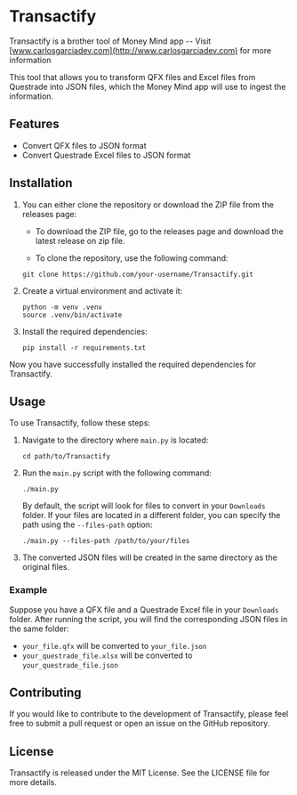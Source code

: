 # Transactify

Transactify is a brother tool of Money Mind app -- Visit [www.carlosgarciadev.com](http://www.carlosgarciadev.com) for more information

This tool that allows you to transform QFX files and Excel files from Questrade into JSON files, which the Money Mind app will use to ingest the information.

## Features

- Convert QFX files to JSON format
- Convert Questrade Excel files to JSON format

## Installation

1. You can either clone the repository or download the ZIP file from the releases page:

   - To download the ZIP file, go to the releases page and download the latest release on zip file.

   - To clone the repository, use the following command:

   ```shell
   git clone https://github.com/your-username/Transactify.git
   ```

2. Create a virtual environment and activate it:

   ```shell
   python -m venv .venv
   source .venv/bin/activate
   ```

3. Install the required dependencies:

   ```shell
   pip install -r requirements.txt
   ```

Now you have successfully installed the required dependencies for Transactify.

## Usage

To use Transactify, follow these steps:

1. Navigate to the directory where `main.py` is located:

   ```shell
   cd path/to/Transactify
   ```

2. Run the `main.py` script with the following command:

   ```shell
   ./main.py
   ```

   By default, the script will look for files to convert in your `Downloads` folder. If your files are located in a different folder, you can specify the path using the `--files-path` option:

   ```shell
   ./main.py --files-path /path/to/your/files
   ```

3. The converted JSON files will be created in the same directory as the original files.

### Example

Suppose you have a QFX file and a Questrade Excel file in your `Downloads` folder. After running the script, you will find the corresponding JSON files in the same folder:

- `your_file.qfx` will be converted to `your_file.json`
- `your_questrade_file.xlsx` will be converted to `your_questrade_file.json`

## Contributing

If you would like to contribute to the development of Transactify, please feel free to submit a pull request or open an issue on the GitHub repository.

## License

Transactify is released under the MIT License. See the LICENSE file for more details.
